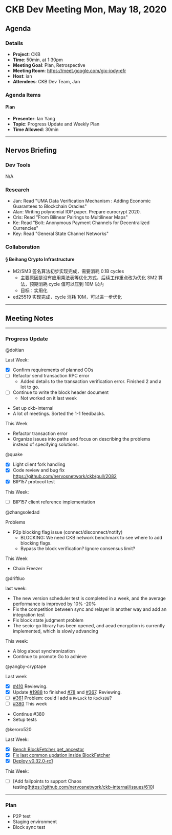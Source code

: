 # CKB Dev Meeting Mon, May 18, 2020

## Agenda

### Details

* **Project**: CKB
* **Time**: 50min, at 1:30pm
* **Meeting Goal**: Plan, Retrospective
* **Meeting Room**: https://meet.google.com/gix-ipdy-efr
* **Host**: ian
* **Attendees**: CKB Dev Team, Jan

### Agenda Items

#### Plan

* **Presenter**: Ian Yang
* **Topic**: Progress Update and Weekly Plan
* **Time Allowed**: 30min

---
## Nervos Briefing

### Dev Tools

N/A

### Research

* Jan: Read "UMA Data Verification Mechanism : Adding Economic Guarantees to Blockchain Oracles"
* Alan: Writing polynomial IOP paper. Prepare eurocrypt 2020.
* Cris: Read "From Bilinear Pairings to Multilinear Maps"
* Ke: Read "Bolt: Anonymous Payment Channels for Decentralized Currencies"
* Key: Read "General State Channel Networks"

### Collaboration

#### § Beihang Crypto Infrastructure

* M2/SM3 签名算法初步实现完成，需要消耗 0.1B cycles
    * 主要原因是没有应用乘法表等优化方式，后续工作重点改为优化 SM2 算法，预期消耗 cycle 值可以压到 10M 以内
    * 目标：实用化
* ed25519 实现完成，cycle 消耗 10M，可以进一步优化

---
## Meeting Notes

---
### Progress Update

@doitian

Last Week:

* [x] Confirm requirements of planned COs
* [ ] Refactor send transaction RPC error
    * Added details to the transaction verification error. Finished 2 and a lot to go.
* [ ] Continue to write the block header document
    * Not worked on it last week
* Set up ckb-internal
* A lot of meetings. Sorted the 1-1 feedbacks.

This Week

* Refactor transaction error
* Organize issues into paths and focus on describing the problems instead of specifying solutions.

@quake

* [x] Light client fork handling
* [x] Code review and bug fix
https://github.com/nervosnetwork/ckb/pull/2082
* [x] BIP157 protocol test

This Week:
* [ ] BIP157 client reference implementation

@zhangsoledad

Problems

* P2p blocking flag issue (connect/disconnect/notify)
    * BLOCKING: We need CKB network benchmark to see where to add blocking flags.
    * Bypass the block verification? Ignore consensus limit?

This Week

* Chain Freezer

@driftluo

last week:

- The new version scheduler test is completed in a week, and the average performance is improved by 10% -20%
- Fix the competition between sync and relayer in another way and add an integration test
- Fix block state judgment problem
- The secio-go library has been opened, and aead encryption is currently implemented, which is slowly advancing

This week:

- A blog about synchronization
- Continue to promote Go to achieve

@yangby-cryptape

Last week
  - [x] [#410](https://github.com/nervosnetwork/ckb-internal/410)
    Reviewing.
  - [x] Update [#1988](https://github.com/nervosnetwork/ckb-internal/1988) to finished [#78](https://github.com/nervosnetwork/ckb-internal/78) and [#367](https://github.com/nervosnetwork/ckb-internal/367).
    Reviewing.
  - [ ] [#361](https://github.com/nervosnetwork/ckb-internal/361)
    Problem: could I add a `RwLock` to `RocksDB`?
  - [ ] [#380](https://github.com/nervosnetwork/ckb-internal/issues/380)
This week

* Continue #380 
* Setup tests

@keroro520

Last Week:

* [x] [Bench BlockFetcher get_ancestor](https://github.com/nervosnetwork/ckb-internal/issues/213)
* [x] [Fix last common updation inside BlockFetcher](https://github.com/nervosnetwork/ckb-internal/issues/119)
* [x] [Deploy v0.32.0-rc1](https://github.com/nervosnetwork/ckb-internal/issues/586)

This Week:

* [ ] [Add failpoints to support Chaos testing(https://github.com/nervosnetwork/ckb-internal/issues/610)

---
### Plan

* P2P test
* Staging environment
* Block sync test
